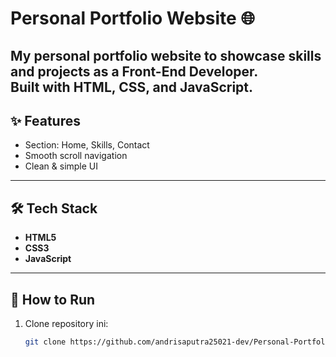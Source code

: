 # Personal Portfolio Website 🌐
My personal portfolio website to showcase skills and projects as a **Front-End Developer**.  
Built with **HTML, CSS, and JavaScript**.
---

## ✨ Features
- Section: Home, Skills, Contact
- Smooth scroll navigation
- Clean & simple UI
---

## 🛠️ Tech Stack
- **HTML5**
- **CSS3**
- **JavaScript**
---

## 🚀 How to Run
1. Clone repository ini:
   ```bash
   git clone https://github.com/andrisaputra25021-dev/Personal-Portfolio-Website.git

